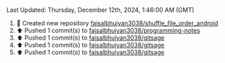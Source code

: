 <!--RECENT_ACTIVITY:last_update-->
Last Updated: Thursday, December 12th, 2024, 1:46:00 AM (GMT)
<!--RECENT_ACTIVITY:last_update_end-->
<!--RECENT_ACTIVITY:start-->
1. 📔 Created new repository [faisalbhuiyan3038/shuffle_file_order_android](https://github.com/faisalbhuiyan3038/shuffle_file_order_android)<br>
2. ⬆️ Pushed 1 commit(s) to [faisalbhuiyan3038/programming-notes](https://github.com/faisalbhuiyan3038/programming-notes)<br>
3. ⬆️ Pushed 1 commit(s) to [faisalbhuiyan3038/gitsage](https://github.com/faisalbhuiyan3038/gitsage)<br>
4. ⬆️ Pushed 1 commit(s) to [faisalbhuiyan3038/gitsage](https://github.com/faisalbhuiyan3038/gitsage)<br>
5. ⬆️ Pushed 1 commit(s) to [faisalbhuiyan3038/gitsage](https://github.com/faisalbhuiyan3038/gitsage)<br>
<!--RECENT_ACTIVITY:end-->
